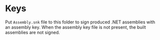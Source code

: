 # Keys

Put `Assembly.snk` file to this folder to sign produced .NET assemblies with an assembly key.
When the assembly key file is not present, the built assemblies are not signed.
